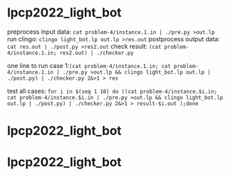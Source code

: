 # lpcp2022_light_bot

preprocess input data: ```cat problem-4/instance.1.in | ./pre.py >out.lp```
run clingo: ```clingo light_bot.lp out.lp >res.out```
postprocess output data: ```cat res.out | ./post.py >res2.out```
check result: ```(cat problem-4/instance.1.in; res2.out) | ./checker.py```

one line to run case 1:```(cat problem-4/instance.1.in; cat problem-4/instance.1.in | ./pre.py >out.lp && clingo light_bot.lp out.lp | ./post.py) | ./checker.py 2&>1 > res```

test all cases: ```for i in $(seq 1 10) do ((cat problem-4/instance.$i.in; cat problem-4/instance.$i.in | ./pre.py >out.lp && clingo light_bot.lp out.lp | ./post.py) | ./checker.py 2&>1 > result-$i.out );done```
# lpcp2022_light_bot
# lpcp2022_light_bot

